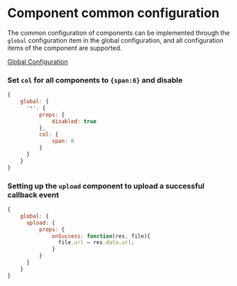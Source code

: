 # Component common configuration

The common configuration of components can be implemented through the `global` configuration item in the global configuration, and all configuration items of the component are supported.

[Global Configuration](/en/v2/guide/global-options)

### Set `col` for all components to `{span:6}` and disable
```js
{
    global: {
      '*': {
          props: {
              disabled: true
          },
          col: {
              span: 6
          }
      }
    }
}
```
### Setting up the `upload` component to upload a successful callback event

```js
{
    global: {
      upload: {
          props: {
              onSuccess: function(res, file){
                file.url = res.data.url;
              }
          }
      }
    }
}
```
